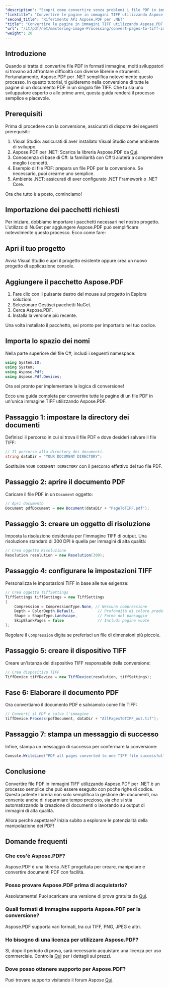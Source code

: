 ```yaml
---
"description": "Scopri come convertire senza problemi i file PDF in immagini TIFF di alta qualità utilizzando la libreria Aspose.PDF per .NET. Questo tutorial passo passo fornisce istruzioni chiare ed esempi di codice."
"linktitle": "Convertire le pagine in immagini TIFF utilizzando Aspose.PDF in .NET"
"second_title": "Riferimento API Aspose.PDF per .NET"
"title": "Convertire le pagine in immagini TIFF utilizzando Aspose.PDF in .NET"
"url": "/it/pdf/net/mastering-image-Processing/convert-pages-to-tiff-images/"
"weight": 20
---
```


## Introduzione

Quando si tratta di convertire file PDF in formati immagine, molti sviluppatori si trovano ad affrontare difficoltà con diverse librerie e strumenti. Fortunatamente, Aspose.PDF per .NET semplifica notevolmente questo processo. In questo tutorial, ti guideremo nella conversione di tutte le pagine di un documento PDF in un singolo file TIFF. Che tu sia uno sviluppatore esperto o alle prime armi, questa guida renderà il processo semplice e piacevole.

## Prerequisiti

Prima di procedere con la conversione, assicurati di disporre dei seguenti prerequisiti:

1. Visual Studio: assicurati di aver installato Visual Studio come ambiente di sviluppo.
2. Aspose.PDF per .NET: Scarica la libreria Aspose.PDF da [Qui](https://releases.aspose.com/pdf/net/).
3. Conoscenza di base di C#: la familiarità con C# ti aiuterà a comprendere meglio i concetti.
4. Esempio di file PDF: prepara un file PDF per la conversione. Se necessario, puoi crearne uno semplice.
5. Ambiente .NET: assicurati di aver configurato .NET Framework o .NET Core.

Ora che tutto è a posto, cominciamo!

## Importazione dei pacchetti richiesti

Per iniziare, dobbiamo importare i pacchetti necessari nel nostro progetto. L'utilizzo di NuGet per aggiungere Aspose.PDF può semplificare notevolmente questo processo. Ecco come fare:

## Apri il tuo progetto

Avvia Visual Studio e apri il progetto esistente oppure crea un nuovo progetto di applicazione console.

## Aggiungere il pacchetto Aspose.PDF

1. Fare clic con il pulsante destro del mouse sul progetto in Esplora soluzioni.
2. Selezionare Gestisci pacchetti NuGet.
3. Cerca Aspose.PDF.
4. Installa la versione più recente.

Una volta installato il pacchetto, sei pronto per importarlo nel tuo codice.

##  Importa lo spazio dei nomi

Nella parte superiore del file C#, includi i seguenti namespace:

```csharp
using System.IO;
using System;
using Aspose.Pdf;
using Aspose.Pdf.Devices;
```

Ora sei pronto per implementare la logica di conversione!

Ecco una guida completa per convertire tutte le pagine di un file PDF in un'unica immagine TIFF utilizzando Aspose.PDF.

## Passaggio 1: impostare la directory dei documenti

Definisci il percorso in cui si trova il file PDF e dove desideri salvare il file TIFF:

```csharp
// Il percorso alla directory dei documenti.
string dataDir = "YOUR DOCUMENT DIRECTORY";
```

Sostituire `YOUR DOCUMENT DIRECTORY` con il percorso effettivo del tuo file PDF.

## Passaggio 2: aprire il documento PDF

Caricare il file PDF in un `Document` oggetto:

```csharp
// Apri documento
Document pdfDocument = new Document(dataDir + "PageToTIFF.pdf");
```

## Passaggio 3: creare un oggetto di risoluzione

Imposta la risoluzione desiderata per l'immagine TIFF di output. Una risoluzione standard di 300 DPI è quella per immagini di alta qualità:

```csharp
// Crea oggetto Risoluzione
Resolution resolution = new Resolution(300);
```

## Passaggio 4: configurare le impostazioni TIFF

Personalizza le impostazioni TIFF in base alle tue esigenze:

```csharp
// Crea oggetto TiffSettings
TiffSettings tiffSettings = new TiffSettings
{
    Compression = CompressionType.None, // Nessuna compressione
    Depth = ColorDepth.Default,          // Profondità di colore predefinita
    Shape = ShapeType.Landscape,         // Forma del paesaggio
    SkipBlankPages = false               // Includi pagine vuote
};
```

Regolare il `Compression` digita se preferisci un file di dimensioni più piccole.

## Passaggio 5: creare il dispositivo TIFF

Creare un'istanza del dispositivo TIFF responsabile della conversione:

```csharp
// Crea dispositivo TIFF
TiffDevice tiffDevice = new TiffDevice(resolution, tiffSettings);
```

## Fase 6: Elaborare il documento PDF

Ora convertiamo il documento PDF e salviamolo come file TIFF:

```csharp
// Converti il PDF e salva l'immagine
tiffDevice.Process(pdfDocument, dataDir + "AllPagesToTIFF_out.tif");
```

## Passaggio 7: stampa un messaggio di successo

Infine, stampa un messaggio di successo per confermare la conversione:

```csharp
Console.WriteLine("PDF all pages converted to one TIFF file successfully!");
```

## Conclusione

Convertire file PDF in immagini TIFF utilizzando Aspose.PDF per .NET è un processo semplice che può essere eseguito con poche righe di codice. Questa potente libreria non solo semplifica la gestione dei documenti, ma consente anche di risparmiare tempo prezioso, sia che si stia automatizzando la creazione di documenti o lavorando su output di immagini di alta qualità. 

Allora perché aspettare? Inizia subito a esplorare le potenzialità della manipolazione dei PDF!

## Domande frequenti

### Che cos'è Aspose.PDF?
Aspose.PDF è una libreria .NET progettata per creare, manipolare e convertire documenti PDF con facilità.

### Posso provare Aspose.PDF prima di acquistarlo?
Assolutamente! Puoi scaricare una versione di prova gratuita da [Qui](https://releases.aspose.com/).

### Quali formati di immagine supporta Aspose.PDF per la conversione?
Aspose.PDF supporta vari formati, tra cui TIFF, PNG, JPEG e altri.

### Ho bisogno di una licenza per utilizzare Aspose.PDF?
Sì, dopo il periodo di prova, sarà necessario acquistare una licenza per uso commerciale. Controlla [Qui](https://purchase.aspose.com/) per i dettagli sui prezzi.

### Dove posso ottenere supporto per Aspose.PDF?
Puoi trovare supporto visitando il forum Aspose [Qui](https://forum.aspose.com/c/pdf/10).
